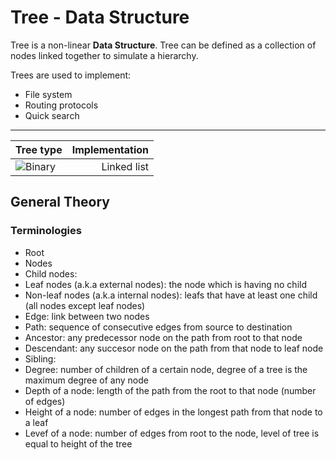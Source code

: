 # Tree - Data Structure

Tree is a non-linear **Data Structure**. Tree can be defined as a collection of nodes linked together to simulate a hierarchy. 

Trees are used to implement:
- File system
- Routing protocols 
- Quick search

-----------------------------

| Tree type | Implementation |
| :-------- | -------------: |
| ![Binary](https://github.com/TheAlgorisTech/Data-Structure/tree/master/trees/binary-trees) 		|  Linked list   |



## General Theory

### Terminologies 
 - Root
 - Nodes
 - Child nodes: 
 - Leaf nodes (a.k.a external nodes): the node which is having no child
 - Non-leaf nodes (a.k.a internal nodes): leafs that have at least one child (all nodes except leaf nodes)
 - Edge: link between two nodes
 - Path: sequence of consecutive edges from source to destination
 - Ancestor: any predecessor node on the path from root to that node
 - Descendant: any succesor node on the path from that node to leaf node
 - Sibling:
 - Degree: number of children of a certain node, degree of a tree is the maximum degree of any node
 - Depth of a node: length of the path from the root to that node (number of edges)
 - Height of a node: number of edges in the longest path from that node to a leaf
 - Levef of a node: number of edges from root to the node, level of tree is equal to height of the tree
